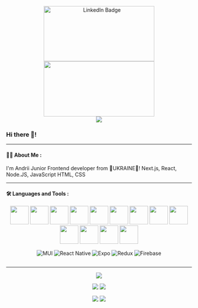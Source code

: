 <div  align="center">
<img src="https://i.gifer.com/Bm1J.gif" width="300" height="150" alt="LinkedIn Badge"/>
</div>

<div align="center">
  <img src="https://media.giphy.com/media/dWesBcTLavkZuG35MI/giphy.gif" width="300" height="150"/>
</div>

<div id="badges" align="center">
  <a href="https://www.linkedin.com/in/andrii-beznosov/">
    <img src="https://img.shields.io/badge/LinkedIn-blue?style=for-the-badge&logo=linkedin&logoColor=white" />
  </a>

</div>

### Hi there 👋!

---

#### :woman_technologist: About Me :

I'm Andrii Junior Frontend developer from :blue_heart:UKRAINE:yellow_heart:! Next.js, React, Node.JS, JavaScript HTML, CSS

---

#### :hammer_and_wrench: Languages and Tools :

<div id="badges" align="center">
<img src="https://cdn.jsdelivr.net/gh/devicons/devicon/icons/javascript/javascript-original.svg" width=50/> 
<img src="https://cdn.jsdelivr.net/gh/devicons/devicon/icons/html5/html5-plain-wordmark.svg" width=50/>
<img src="https://cdn.jsdelivr.net/gh/devicons/devicon/icons/css3/css3-plain-wordmark.svg"  width=50/>
<img src="https://cdn.jsdelivr.net/gh/devicons/devicon/icons/sass/sass-original.svg" width=50 />
<img src="https://cdn.jsdelivr.net/gh/devicons/devicon/icons/react/react-original-wordmark.svg" width=50 />
<img src="https://cdn.jsdelivr.net/gh/devicons/devicon/icons/redux/redux-original.svg" width=50/>
<img src="https://cdn.jsdelivr.net/gh/devicons/devicon/icons/npm/npm-original-wordmark.svg" width=50/>
<img src="https://cdn.jsdelivr.net/gh/devicons/devicon/icons/nodejs/nodejs-original-wordmark.svg"  width=50/>
<img src="https://cdn.jsdelivr.net/gh/devicons/devicon/icons/express/express-original.svg" width=50/>
<img src="https://cdn.jsdelivr.net/gh/devicons/devicon/icons/webpack/webpack-plain-wordmark.svg"  width=50/>
<img src="https://cdn.jsdelivr.net/gh/devicons/devicon/icons/git/git-plain-wordmark.svg" width=50/>
<img src="https://cdn.jsdelivr.net/gh/devicons/devicon/icons/github/github-original-wordmark.svg" width=50/>
<img src="https://cdn.jsdelivr.net/gh/devicons/devicon/icons/figma/figma-original.svg" width=50/>
</div>
<div id="badges" align="center">

![MUI](https://img.shields.io/badge/MUI-%230081CB.svg?style=for-the-badge&logo=mui&logoColor=white) ![React Native](https://img.shields.io/badge/react_native-%2320232a.svg?style=for-the-badge&logo=react&logoColor=%2361DAFB) ![Expo](https://img.shields.io/badge/expo-1C1E24?style=for-the-badge&logo=expo&logoColor=#D04A37) ![Redux](https://img.shields.io/badge/redux-%23593d88.svg?style=for-the-badge&logo=redux&logoColor=white) ![Firebase](https://img.shields.io/badge/Firebase-039BE5?style=for-the-badge&logo=Firebase&logoColor=white)

## </div>

---

<div id="badges" align="center">

![](https://github-profile-summary-cards.vercel.app/api/cards/profile-details?username=AndriiBeznosov&theme=github)

![](https://github-profile-summary-cards.vercel.app/api/cards/most-commit-language?username=AndriiBeznosov&theme=github) ![](https://github-profile-summary-cards.vercel.app/api/cards/repos-per-language?username=AndriiBeznosov&theme=github)

![](https://github-profile-summary-cards.vercel.app/api/cards/stats?username=AndriiBeznosov&theme=github) ![](https://github-profile-summary-cards.vercel.app/api/cards/productive-time?username=AndriiBeznosov&theme=github)

</div>

